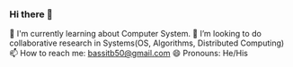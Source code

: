 ### Hi there 👋

🔭 I'm currently learning about Computer System.
🤔 I’m looking to do collaborative research in Systems(OS, Algorithms, Distributed Computing)
📫 How to reach me: bassitb50@gmail.com
😄 Pronouns: He/His
